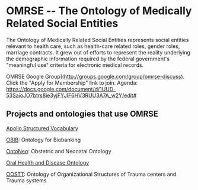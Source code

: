 # OMRSE -- The Ontology of Medically Related Social Entities

The Ontology of Medically Related Social Entities represents social entities relevant to health care, such as health-care related roles, gender roles, marriage contracts. It grew out of efforts to represent the reality underlying the demographic information required by the federal government's "meaningful use" criteria for electronic medical records.

OMRSE Google Group](http://groups.google.com/group/omrse-discuss). Click the "Apply for Membership" link to join. 
Agenda: https://docs.google.com/document/d/1UUD-53SaioJO7btrs8ie3yjFYJIF6HV3RUU3A7A_w2Y/edit#

## Projects and ontologies that use OMRSE

[Apollo Structured Vocabulary](https://github.com/ApolloDev)

[OBIB](https://github.com/biobanking/biobanking): Ontology for Biobanking

[OntoNeo](https://ontoneo.com/): Obstetric and Neonatal Ontology

[Oral Health and Disease Ontology](https://github.com/wdduncan/ohd-ontology)

[OOSTT](https://github.com/OOSTT/): Ontology of Organizational Structures of Trauma centers and Trauma systems
